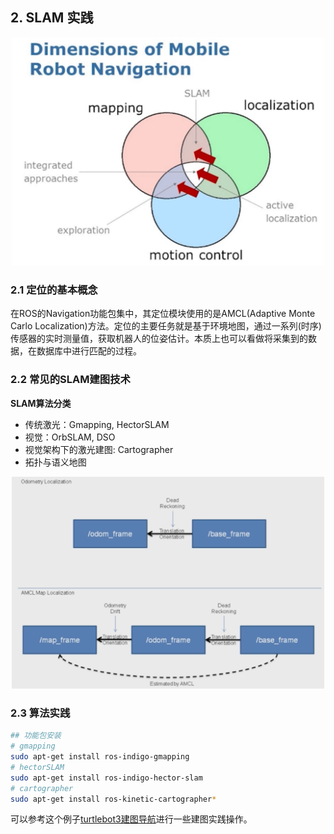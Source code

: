 <!--
 * @Author: Shuai Wang
 * @Github: https://github.com/wsustcid
 * @Version: 0.0.0
 * @Date: 2022-04-20 22:22:39
 * @LastEditTime: 2022-04-21 22:24:08
-->

## 2. SLAM 实践
<div align=center><img src=./fig/problem_formulation.png width=500></div>

### 2.1 定位的基本概念
在ROS的Navigation功能包集中，其定位模块使用的是AMCL(Adaptive Monte Carlo Localization)方法。定位的主要任务就是基于环境地图，通过一系列(时序)传感器的实时测量值，获取机器人的位姿估计。本质上也可以看做将采集到的数据，在数据库中进行匹配的过程。 

### 2.2 常见的SLAM建图技术
**SLAM算法分类**  
  - 传统激光：Gmapping, HectorSLAM
  - 视觉：OrbSLAM, DSO
  - 视觉架构下的激光建图: Cartographer
  - 拓扑与语义地图

<div align=center><img src=./fig/slam_tf.png width=500></div>


### 2.3 算法实践
```bash
## 功能包安装
# gmapping
sudo apt-get install ros-indigo-gmapping
# hectorSLAM
sudo apt-get install ros-indigo-hector-slam
# cartographer
sudo apt-get install ros-kinetic-cartographer*
```

可以参考这个例子[turtlebot3建图导航](https://blog.csdn.net/weixin_51331359/article/details/121598373)进行一些建图实践操作。